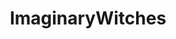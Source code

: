 ---
title: ImaginaryWitches
crosslinks:
- ImaginaryCircus
- ImaginaryCharacters
- ImaginaryArtists
- ImaginaryWitcher
- ImaginaryFairyTales
- ImaginarySwamps
---